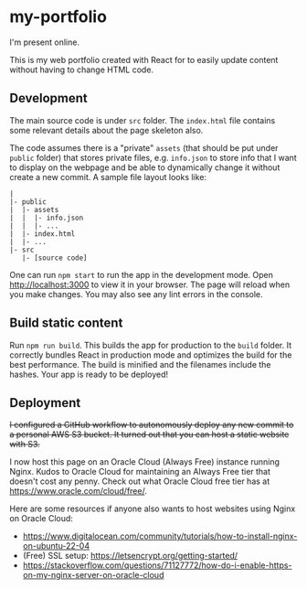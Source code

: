 # my-portfolio

I'm present online.

This is my web portfolio created with React for to easily update content without having to change HTML code.

## Development

The main source code is under `src` folder. The `index.html` file contains some relevant details about the page skeleton also. 

The code assumes there is a "private" `assets` (that should be put under `public` folder) that stores private files, e.g. `info.json` to store info that I want to display on the webpage and be able to dynamically change it without create a new commit. A sample file layout looks like:

```
|
|- public
|  |- assets
|  |  |- info.json
|  |  |- ...
|  |- index.html
|  |- ...
|- src
   |- [source code]
```

One can run `npm start` to run the app in the development mode. Open [http://localhost:3000](http://localhost:3000) to view it in your browser. The page will reload when you make changes. You may also see any lint errors in the console.

## Build static content

Run `npm run build`. This builds the app for production to the `build` folder. It correctly bundles React in production mode and optimizes the build for the best performance. The build is minified and the filenames include the hashes. Your app is ready to be deployed!

## Deployment

~~I configured a GitHub workflow to autonomously deploy any new commit to a personal AWS S3 bucket. It turned out that you can host a static website with S3.~~

I now host this page on an Oracle Cloud (Always Free) instance running Nginx. Kudos to Oracle Cloud for maintaining an Always Free tier that doesn't cost any penny. Check out what Oracle Cloud free tier has at https://www.oracle.com/cloud/free/.

Here are some resources if anyone also wants to host websites using Nginx on Oracle Cloud:

- https://www.digitalocean.com/community/tutorials/how-to-install-nginx-on-ubuntu-22-04
- (Free) SSL setup: https://letsencrypt.org/getting-started/
- https://stackoverflow.com/questions/71127772/how-do-i-enable-https-on-my-nginx-server-on-oracle-cloud